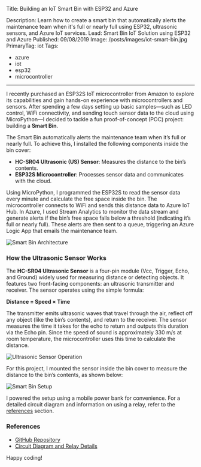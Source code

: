 Title: Building an IoT Smart Bin with ESP32 and Azure

Description: Learn how to create a smart bin that automatically alerts the maintenance team when it's full or nearly full using ESP32, ultrasonic sensors, and Azure IoT services.
Lead: Smart Bin IoT Solution using ESP32 and Azure
Published: 09/08/2019
Image: /posts/images/iot-smart-bin.jpg
PrimaryTag: iot
Tags:
  - azure
  - iot
  - esp32
  - microcontroller
---

I recently purchased an ESP32S IoT microcontroller from Amazon to explore its capabilities and gain hands-on experience with microcontrollers and sensors. After spending a few days setting up basic samples—such as LED control, WiFi connectivity, and sending touch sensor data to the cloud using MicroPython—I decided to tackle a fun proof-of-concept (POC) project: building a **Smart Bin**.

The Smart Bin automatically alerts the maintenance team when it’s full or nearly full. To achieve this, I installed the following components inside the bin cover:

- **HC-SR04 Ultrasonic (US) Sensor**: Measures the distance to the bin’s contents.
- **ESP32S Microcontroller**: Processes sensor data and communicates with the cloud.

Using MicroPython, I programmed the ESP32S to read the sensor data every minute and calculate the free space inside the bin. The microcontroller connects to WiFi and sends this distance data to Azure IoT Hub. In Azure, I used Stream Analytics to monitor the data stream and generate alerts if the bin’s free space falls below a threshold (indicating it’s full or nearly full). These alerts are then sent to a queue, triggering an Azure Logic App that emails the maintenance team.

![Smart Bin Architecture](/posts/images/iot-smart-bin-diagram.png)

### How the Ultrasonic Sensor Works

The **HC-SR04 Ultrasonic Sensor** is a four-pin module (Vcc, Trigger, Echo, and Ground) widely used for measuring distance or detecting objects. It features two front-facing components: an ultrasonic transmitter and receiver. The sensor operates using the simple formula:

**Distance = Speed × Time**

The transmitter emits ultrasonic waves that travel through the air, reflect off any object (like the bin’s contents), and return to the receiver. The sensor measures the time it takes for the echo to return and outputs this duration via the Echo pin. Since the speed of sound is approximately 330 m/s at room temperature, the microcontroller uses this time to calculate the distance.

![Ultrasonic Sensor Operation](/posts/images/iot-smart-bin-sensor2.png)

For this project, I mounted the sensor inside the bin cover to measure the distance to the bin’s contents, as shown below:

![Smart Bin Setup](/posts/images/iot-smart-bin-setup.jpg)

I powered the setup using a mobile power bank for convenience. For a detailed circuit diagram and information on using a relay, refer to the [references](#references) section.

### References

- [GitHub Repository](https://github.com/PankajRawat333/SmartBin)
- [Circuit Diagram and Relay Details](https://www.bing.com/search?q=Circuit+diagram+and+relay+details+for+ecs32+and+ultrasonic+sensor&cvid=67d2ad7c489241f7aff06a881d23b23b&aqs=edge..69i57.10806j0j4&FORM=ANAB01&PC=U531)

Happy coding!
